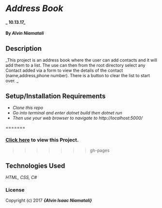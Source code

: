 # _Address Book_

#### _ 10.13.17_

#### By _**Alvin Niamatali**_

## Description

_This project is an address book where the user can add contacts and it will add them to a list.  The use can then from the root directory select any Contact added via a form to view the details of the contact (name,address,phone number).  There is a button to clear the list to start over. _

## Setup/Installation Requirements

* _Clone this repo_
* _Go into terminal and enter dotnet build then dotnet run_
* _Then use your web browser to navigate to http://localhost:5000/_

=======
### [Click here](http://aniamatali.github.io/SoloProject5) to view this Project.
>>>>>>> gh-pages

## Technologies Used
_HTML, CSS, C#_

### License
Copyright (c) 2017 **_{Alvin Isaac Niamatali}_**
